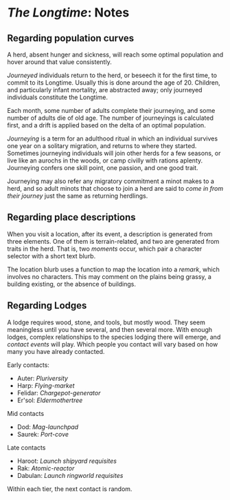 # *The Longtime*: Notes

## Regarding population curves

A herd, absent hunger and sickness, will reach some optimal population and hover around that value consistently.

*Journeyed* individuals return to the herd, or beseech it for the first time, to commit to its Longtime. Usually this is done around the age of 20. Children, and particularly infant mortality, are abstracted away; only journeyed individuals constitute the Longtime.

Each month, some number of adults complete their journeying, and some number of adults die of old age. The number of journeyings is calculated first, and a drift is applied based on the delta of an optimal population.

*Journeying* is a term for an adulthood ritual in which an individual survives one year on a solitary migration, and returns to where they started. Sometimes journeying individuals will join other herds for a few seasons, or live like an aurochs in the woods, or camp civilly with rations aplenty. Journeying confers one skill point, one passion, and one good trait.

Journeying may also refer any migratory commitment a minot makes to a herd, and so adult minots that choose to join a herd are said to *come in from their journey* just the same as returning herdlings.

## Regarding place descriptions

When you visit a location, after its event, a description is generated from three elements. One of them is terrain-related, and two are generated from traits in the herd. That is, two *moments* occur, which pair a character selector with a short text blurb.

The location blurb uses a function to map the location into a *remark*, which involves no characters. This may comment on the plains being grassy, a building existing, or the absence of buildings.

## Regarding Lodges

A lodge requires wood, stone, and tools, but mostly wood. They seem meaningless until you have several, and then several more. With enough lodges, complex relationships to the species lodging there will emerge, and *contact events* will play. Which people you contact will vary based on how many you have already contacted.

Early contacts:

- Auter: *Pluriversity*
- Harp: *Flying-market*
- Felidar: *Chargepot-generator*
- Er'sol: *Eldermothertree*

Mid contacts

- Dod: *Mag-launchpad*
- Saurek: *Port-cove*

Late contacts

- Haroot: *Launch shipyard requisites*
- Rak: *Atomic-reactor*
- Dabulan: *Launch ringworld requisites*

Within each tier, the next contact is random.
